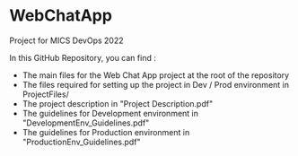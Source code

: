 # WebChatApp
Project for MICS DevOps 2022

In this GitHub Repository, you can find : 
- The main files for the Web Chat App project at the root of the repository 
- The files required for setting up the project in Dev / Prod environment in ProjectFiles/ 
- The project description in "Project Description.pdf" 
- The guidelines for Development environment in "DevelopmentEnv_Guidelines.pdf" 
- The guidelines for Production environment in "ProductionEnv_Guidelines.pdf" 
